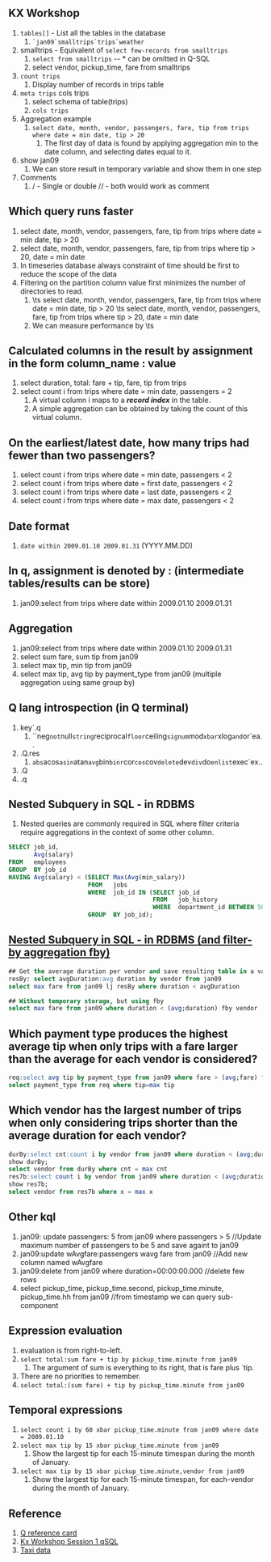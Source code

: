 ## KX Workshop
1. ```tables[]``` - List all the tables in the database
   1. ``` `jan09`smalltrips`trips`weather ```
2. smalltrips - Equivalent of ```select few-records from smalltrips```
   1. ```select from smalltrips``` -- \* can be omitted in Q-SQL
   2. select vendor, pickup_time, fare from smalltrips
3. ```count trips```
   1. Display number of records in trips table
4. ```meta trips``` cols trips
   1. select schema of table(trips)
   2. ```cols trips```
5. Aggregation example
   1. ```select date, month, vendor, passengers, fare, tip from trips where date = min date, tip > 20 ```
      1. The first day of data is found by applying aggregation min to the date column, and selecting dates equal to it.
6. show jan09
   1. We can store result in temporary variable and show them in one step
7. Comments
   1. / - Single or double // - both would work as comment

## Which query runs faster
1. select date, month, vendor, passengers, fare, tip from trips where date = min date, tip > 20
2. select date, month, vendor, passengers, fare, tip from trips where tip > 20, date = min date
3. In timeseries database always constraint of time should be first to reduce the scope of the data
4. Filtering on the partition column value first minimizes the number of directories to read.
   1. \ts select date, month, vendor, passengers, fare, tip from trips where date = min date, tip > 20
      \ts select date, month, vendor, passengers, fare, tip from trips where tip > 20, date = min date
   2. We can measure performance by \ts

##  Calculated columns in the result by assignment in the form column_name : value

1. select duration, total: fare + tip, fare, tip from trips
2. select count i from trips where date = min date, passengers = 2
   1. A virtual column i maps to a ***record index*** in the table. 
   2. A simple aggregation can be obtained by taking the count of this virtual column.

## On the earliest/latest date, how many trips had fewer than two passengers?
1. select count i from trips where date = min date, passengers < 2
2. select count i from trips where date = first date, passengers < 2
3. select count i from trips where date = last date, passengers < 2
4. select count i from trips where date = max date, passengers < 2

## Date format
1. ```date within 2009.01.10 2009.01.31``` (YYYY.MM.DD)

## In q, assignment is denoted by : (intermediate tables/results can be store)
1. jan09:select from trips where date within 2009.01.10 2009.01.31

## Aggregation
1. jan09:select from trips where date within 2009.01.10 2009.01.31
2. select sum fare, sum tip from jan09
3. select max tip, min tip from jan09
4. select max tip, avg tip by payment_type from jan09 (multiple aggregation using same group by)

## Q lang introspection (in Q terminal)
1. key`.q
   1. ``neg`not`null`string`reciprocal`floor`ceiling`signum`mod`xbar`xlog`and`or`ea..
2. .Q.res
   1. `abs`acos`asin`atan`avg`bin`binr`cor`cos`cov`delete`dev`div`do`enlist`exec`ex..
3. .Q
4. .q

## Nested Subquery in SQL - in RDBMS
1. Nested queries are commonly required in SQL where filter criteria require aggregations in the context of some other column.
```SQL
SELECT job_id,
       Avg(salary)
FROM   employees
GROUP  BY job_id
HAVING Avg(salary) < (SELECT Max(Avg(min_salary))
                      FROM   jobs
                      WHERE  job_id IN (SELECT job_id
                                        FROM   job_history
                                        WHERE  department_id BETWEEN 50 AND 100)
                      GROUP  BY job_id);  
```

## [Nested Subquery in SQL - in RDBMS (and filter-by aggregation fby)](https://code.kx.com/q/ref/fby/)
```sql
## Get the average duration per vendor and save resulting table in a variable
resBy: select avgDuration:avg duration by vendor from jan09
select max fare from jan09 lj resBy where duration < avgDuration

## Without temporary storage, but using fby
select max fare from jan09 where duration < (avg;duration) fby vendor
```

## Which payment type produces the highest average tip when only trips with a fare larger than the average for each vendor is considered?
```sql
req:select avg tip by payment_type from jan09 where fare > (avg;fare) fby vendor;
select payment_type from req where tip=max tip
```

## Which vendor has the largest number of trips when only considering trips shorter than the average duration for each vendor?

```sql
durBy:select cnt:count i by vendor from jan09 where duration < (avg;duration) fby vendor;
show durBy;
select vendor from durBy where cnt = max cnt
res7b:select count i by vendor from jan09 where duration < (avg;duration) fby vendor;
show res7b;
select vendor from res7b where x = max x
```

## Other kql

1. jan09: update passengers: 5 from jan09 where passengers > 5 //Update maximum number of passengers to be 5 and save againt to jan09
2. jan09:update wAvgfare:passengers wavg fare from jan09 //Add new column named wAvgfare
3. jan09:delete from jan09 where duration=00:00:00.000 //delete few rows
4. select pickup_time, pickup_time.second, pickup_time.minute, pickup_time.hh from jan09 //from timestamp we can query sub-component


## Expression evaluation

1. evaluation is from right-to-left. 
2. ```select total:sum fare + tip by pickup_time.minute from jan09```
   1. The argument of sum is everything to its right, that is fare plus `tip. 
3. There are no priorities to remember.
4. ```select total:(sum fare) + tip by pickup_time.minute from jan09```

## Temporal expressions

1. ```select count i by 60 xbar pickup_time.minute from jan09 where date = 2009.01.10```
2. ```select max tip by 15 xbar pickup_time.minute from jan09```
   1. Show the largest tip for each 15-minute timespan during the month of January.
3. ```select max tip by 15 xbar pickup_time.minute,vendor from jan09```
   1. Show the largest tip for each 15-minute timespan, for each-vendor during the month of January.

## Reference
1. [Q reference card](https://code.kx.com/q/ref/#keywords)
2. [Kx Workshop Session 1 qSQL](https://learn.kx.com/j/notebooks/Kx%20Workshop%20Session%201%20qSQL.ipynb)
3. [Taxi data](https://www1.nyc.gov/site/tlc/about/tlc-trip-record-data.page)